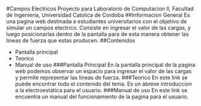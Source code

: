 #Campos Electricos
Proyecto para Laboratorio de Computacion II, Facultad de Ingenieria, Universidad Catolica de Cordoba
##Informacion General
Es una pagina web destinada a estudiantes universitarios con el objetivo de simular un campos electrico. Consiste en ingresar el valor de las cargas, y luego posicionarlas dentro de la pantalla para de esta manera obtener las lineas de fuerza que estas producen.
##Contenidos
* Pantalla principal
* Teorico
* Manual de uso
 ###Pantalla Principal
 En la pantalla principal de la pagina web podemos observar un espacio para ingresar el valor de las cargas y permite representar las lineas de fuerza.
 ###Teorico
 En este link se puede encontrar todo el contenido del tema. Es un abreve introduccion a la electroestática para el usuario.
 ###Manual de uso
 En este link se encuentra un manual del funcionamiento de la pagina para el usuario.
